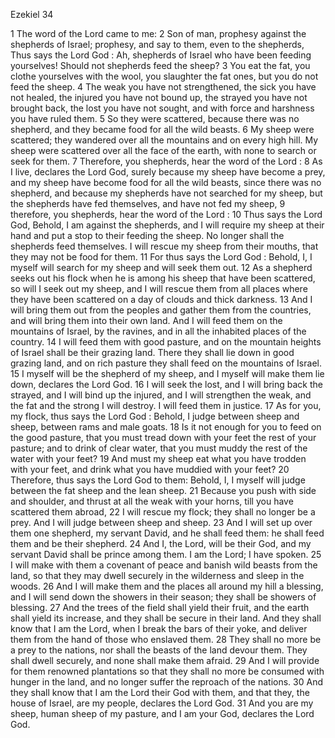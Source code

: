 Ezekiel 34

1	The word of the Lord came to me:
2	Son of man, prophesy against the shepherds of Israel; prophesy, and say to them, even to the shepherds, Thus says the Lord God : Ah, shepherds of Israel who have been feeding yourselves! Should not shepherds feed the sheep?
3	You eat the fat, you clothe yourselves with the wool, you slaughter the fat ones, but you do not feed the sheep.
4	The weak you have not strengthened, the sick you have not healed, the injured you have not bound up, the strayed you have not brought back, the lost you have not sought, and with force and harshness you have ruled them.
5	So they were scattered, because there was no shepherd, and they became food for all the wild beasts.
6	My sheep were scattered; they wandered over all the mountains and on every high hill. My sheep were scattered over all the face of the earth, with none to search or seek for them.
7	Therefore, you shepherds, hear the word of the Lord :
8	As I live, declares the Lord God, surely because my sheep have become a prey, and my sheep have become food for all the wild beasts, since there was no shepherd, and because my shepherds have not searched for my sheep, but the shepherds have fed themselves, and have not fed my sheep,
9	therefore, you shepherds, hear the word of the Lord :
10	Thus says the Lord God, Behold, I am against the shepherds, and I will require my sheep at their hand and put a stop to their feeding the sheep. No longer shall the shepherds feed themselves. I will rescue my sheep from their mouths, that they may not be food for them.
11	For thus says the Lord God : Behold, I, I myself will search for my sheep and will seek them out.
12	As a shepherd seeks out his flock when he is among his sheep that have been scattered, so will I seek out my sheep, and I will rescue them from all places where they have been scattered on a day of clouds and thick darkness.
13	And I will bring them out from the peoples and gather them from the countries, and will bring them into their own land. And I will feed them on the mountains of Israel, by the ravines, and in all the inhabited places of the country.
14	I will feed them with good pasture, and on the mountain heights of Israel shall be their grazing land. There they shall lie down in good grazing land, and on rich pasture they shall feed on the mountains of Israel.
15	I myself will be the shepherd of my sheep, and I myself will make them lie down, declares the Lord God.
16	I will seek the lost, and I will bring back the strayed, and I will bind up the injured, and I will strengthen the weak, and the fat and the strong I will destroy. I will feed them in justice.
17	As for you, my flock, thus says the Lord God : Behold, I judge between sheep and sheep, between rams and male goats.
18	Is it not enough for you to feed on the good pasture, that you must tread down with your feet the rest of your pasture; and to drink of clear water, that you must muddy the rest of the water with your feet?
19	And must my sheep eat what you have trodden with your feet, and drink what you have muddied with your feet?
20	Therefore, thus says the Lord God to them: Behold, I, I myself will judge between the fat sheep and the lean sheep.
21	Because you push with side and shoulder, and thrust at all the weak with your horns, till you have scattered them abroad,
22	I will rescue my flock; they shall no longer be a prey. And I will judge between sheep and sheep.
23	And I will set up over them one shepherd, my servant David, and he shall feed them: he shall feed them and be their shepherd.
24	And I, the Lord, will be their God, and my servant David shall be prince among them. I am the Lord; I have spoken.
25	I will make with them a covenant of peace and banish wild beasts from the land, so that they may dwell securely in the wilderness and sleep in the woods.
26	And I will make them and the places all around my hill a blessing, and I will send down the showers in their season; they shall be showers of blessing.
27	And the trees of the field shall yield their fruit, and the earth shall yield its increase, and they shall be secure in their land. And they shall know that I am the Lord, when I break the bars of their yoke, and deliver them from the hand of those who enslaved them.
28	They shall no more be a prey to the nations, nor shall the beasts of the land devour them. They shall dwell securely, and none shall make them afraid.
29	And I will provide for them renowned plantations so that they shall no more be consumed with hunger in the land, and no longer suffer the reproach of the nations.
30	And they shall know that I am the Lord their God with them, and that they, the house of Israel, are my people, declares the Lord God.
31	And you are my sheep, human sheep of my pasture, and I am your God, declares the Lord God.

